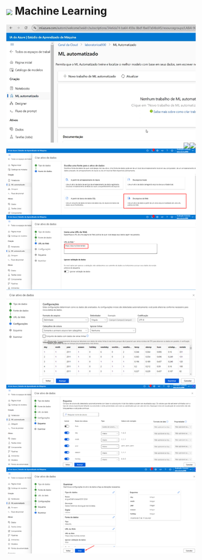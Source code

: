 <h1>
    <a href="https://www.dio.me/">
     <img align="center" width="60px" src="https://hermes.dio.me/lab_projects/badges/87d332d0-5198-4a2f-b159-38c8c2976954.png"></a>
    <span> Machine Learning</span>
</h1>

<img align="right" src="https://github.com/silvana-rozaes/DIO/blob/master/imagens/DP01%20-%20Machine%20Learning/01.png" width=""/> 

<img align="right" src="https://github.com/silvana-rozaes/DIO/blob/master/imagens/DP01%20-%20Machine%20Learning/02.png.png" width=""/> 

<img align="right" src="https://github.com/silvana-rozaes/DIO/blob/master/imagens/DP01%20-%20Machine%20Learning/03.png.png" width=""/> 

<img align="right" src="https://github.com/silvana-rozaes/DIO/blob/master/imagens/DP01%20-%20Machine%20Learning/04.png" width=""/> 

<img align="right" src="https://github.com/silvana-rozaes/DIO/blob/master/imagens/DP01%20-%20Machine%20Learning/05.png" width=""/> 

<img align="right" src="https://github.com/silvana-rozaes/DIO/blob/master/imagens/DP01%20-%20Machine%20Learning/06.png" width=""/> 

<img align="right" src="https://github.com/silvana-rozaes/DIO/blob/master/imagens/DP01%20-%20Machine%20Learning/07.png" width=""/> 

<img align="right" src="https://github.com/silvana-rozaes/DIO/blob/master/imagens/DP01%20-%20Machine%20Learning/08.png" width=""/> 
